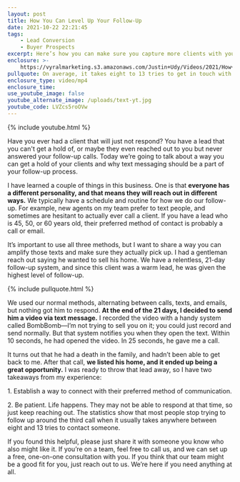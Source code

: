 ```yaml
---
layout: post
title: How You Can Level Up Your Follow-Up
date: 2021-10-22 22:21:45
tags:
    - Lead Conversion
    - Buyer Prospects
excerpt: Here’s how you can make sure you capture more clients with your follow-up.
enclosure: >-
    https://vyralmarketing.s3.amazonaws.com/Justin+Udy/Videos/2021/How+You+Can+Level+Up+Your+Follow+Up.mp4
pullquote: On average, it takes eight to 13 tries to get in touch with someone.
enclosure_type: video/mp4
enclosure_time:
use_youtube_image: false
youtube_alternate_image: /uploads/text-yt.jpg
youtube_code: LVZcs5roOVw
---
```

{% include youtube.html %}

Have you ever had a client that will just not respond? You have a lead that you can't get a hold of, or maybe they even reached out to you but never answered your follow-up calls. Today we’re going to talk about a way you can get a hold of your clients and why text messaging should be a part of your follow-up process.

I have learned a couple of things in this business. One is that **everyone has a different personality, and that means they will reach out in different ways.** We typically have a schedule and routine for how we do our follow-up. For example, new agents on my team prefer to text people, and sometimes are hesitant to actually ever call a client. If you have a lead who is 45, 50, or 60 years old, their preferred method of contact is probably a call or email.

It’s important to use all three methods, but I want to share a way you can amplify those texts and make sure they actually pick up. I had a gentleman reach out saying he wanted to sell his home. We have a relentless, 21-day follow-up system, and since this client was a warm lead, he was given the highest level of follow-up.&nbsp;

{% include pullquote.html %}

We used our normal methods, alternating between calls, texts, and emails, but nothing got him to respond. **At the end of the 21 days, I decided to send him a video via text message.** I recorded the video with a handy system called BombBomb—I’m not trying to sell you on it; you could just record and send normally. But that system notifies you when they open the text. Within 10 seconds, he had opened the video. In 25 seconds, he gave me a call.

It turns out that he had a death in the family, and hadn’t been able to get back to me. After that call, **we listed his home, and it ended up being a great opportunity.** I was ready to throw that lead away, so I have two takeaways from my experience:

1\. Establish a way to connect with their preferred method of communication.

2\. Be patient. Life happens. They may not be able to respond at that time, so just keep reaching out. The statistics show that most people stop trying to follow up around the third call when it usually takes anywhere between eight and 13 tries to contact someone.

If you found this helpful, please just share it with someone you know who also might like it. If you’re on a team, feel free to call us, and we can set up a free, one-on-one consultation with you. If you think that our team might be a good fit for you, just reach out to us. We’re here if you need anything at all.

